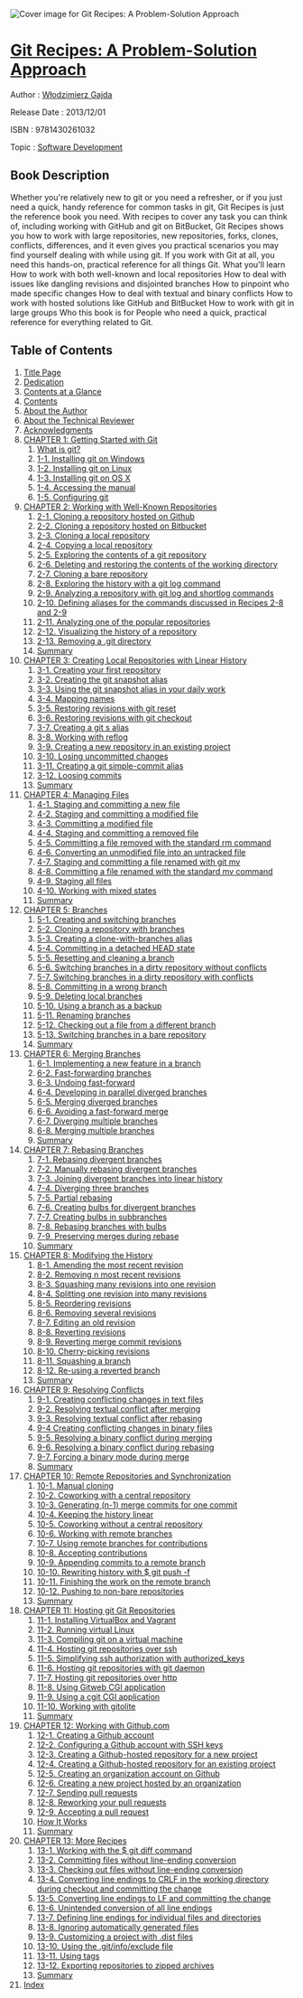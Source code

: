 ![Cover image for Git Recipes: A Problem-Solution Approach](https://imgdetail.ebookreading.net/cover/cover/software_development/EB9781430261032.jpg)

[Git Recipes: A Problem-Solution Approach](https://ebookreading.net/view/book/Git+Recipes%3A+A+Problem-Solution+Approach-EB9781430261032_1.html "Git Recipes: A Problem-Solution Approach")
====================================================================================================================

Author : [Włodzimierz Gajda](https://ebookreading.net/search/author/W%C5%82odzimierz+Gajda)

Release Date : 2013/12/01

ISBN : 9781430261032

Topic : [Software Development](https://ebookreading.net/search/category/software-development)

Book Description
-----------------

Whether you're relatively new to git or you need a refresher, or if you just need a quick, handy reference for common tasks in git, Git Recipes is just the reference book you need.
With recipes to cover any task you can think of, including working with GitHub and git on BitBucket, Git Recipes shows you how to work with large repositories, new repositories, forks, clones, conflicts, differences, and it even gives you practical scenarios you may find yourself dealing with while using git.
If you work with Git at all, you need this hands-on, practical reference for all things Git.
What you'll learn
How to work with both well-known and local repositories
How to deal with issues like dangling revisions and disjointed branches
How to pinpoint who made specific changes
How to deal with textual and binary conflicts
How to work with hosted solutions like GitHub and BitBucket
How to work with git in large groups
Who this book is for
People who need a quick, practical reference for everything related to Git.
              
Table of Contents
-----------------

1. [Title Page](https://ebookreading.net/view/book/Git+Recipes%3A+A+Problem-Solution+Approach-EB9781430261032_2.html)
1. [Dedication](https://ebookreading.net/view/book/Git+Recipes%3A+A+Problem-Solution+Approach-EB9781430261032_4.html)
1. [Contents at a Glance](https://ebookreading.net/view/book/Git+Recipes%3A+A+Problem-Solution+Approach-EB9781430261032_5.html)
1. [Contents](https://ebookreading.net/view/book/Git+Recipes%3A+A+Problem-Solution+Approach-EB9781430261032_6.html)
1. [About the Author](https://ebookreading.net/view/book/Git+Recipes%3A+A+Problem-Solution+Approach-EB9781430261032_7.html)
1. [About the Technical Reviewer](https://ebookreading.net/view/book/Git+Recipes%3A+A+Problem-Solution+Approach-EB9781430261032_8.html)
1. [Acknowledgments](https://ebookreading.net/view/book/Git+Recipes%3A+A+Problem-Solution+Approach-EB9781430261032_9.html)
1. [CHAPTER 1: Getting Started with Git](https://ebookreading.net/view/book/Git+Recipes%3A+A+Problem-Solution+Approach-EB9781430261032_10.html)
    1. [What is git?](https://ebookreading.net/view/book/Git+Recipes%3A+A+Problem-Solution+Approach-EB9781430261032_10.html#Sec1)
    1. [1-1. Installing git on Windows](https://ebookreading.net/view/book/Git+Recipes%3A+A+Problem-Solution+Approach-EB9781430261032_10.html#Sec2)
    1. [1-2. Installing git on Linux](https://ebookreading.net/view/book/Git+Recipes%3A+A+Problem-Solution+Approach-EB9781430261032_10.html#Sec6)
    1. [1-3. Installing git on OS X](https://ebookreading.net/view/book/Git+Recipes%3A+A+Problem-Solution+Approach-EB9781430261032_10.html#Sec10)
    1. [1-4. Accessing the manual](https://ebookreading.net/view/book/Git+Recipes%3A+A+Problem-Solution+Approach-EB9781430261032_10.html#Sec14)
    1. [1-5. Configuring git](https://ebookreading.net/view/book/Git+Recipes%3A+A+Problem-Solution+Approach-EB9781430261032_10.html#Sec18)
1. [CHAPTER 2: Working with Well-Known Repositories](https://ebookreading.net/view/book/Git+Recipes%3A+A+Problem-Solution+Approach-EB9781430261032_11.html)
    1. [2-1. Cloning a repository hosted on Github](https://ebookreading.net/view/book/Git+Recipes%3A+A+Problem-Solution+Approach-EB9781430261032_11.html#Sec1)
    1. [2-2. Cloning a repository hosted on Bitbucket](https://ebookreading.net/view/book/Git+Recipes%3A+A+Problem-Solution+Approach-EB9781430261032_11.html#Sec5)
    1. [2-3. Cloning a local repository](https://ebookreading.net/view/book/Git+Recipes%3A+A+Problem-Solution+Approach-EB9781430261032_11.html#Sec9)
    1. [2-4. Copying a local repository](https://ebookreading.net/view/book/Git+Recipes%3A+A+Problem-Solution+Approach-EB9781430261032_11.html#Sec13)
    1. [2-5. Exploring the contents of a git repository](https://ebookreading.net/view/book/Git+Recipes%3A+A+Problem-Solution+Approach-EB9781430261032_11.html#Sec17)
    1. [2-6. Deleting and restoring the contents of the working directory](https://ebookreading.net/view/book/Git+Recipes%3A+A+Problem-Solution+Approach-EB9781430261032_11.html#Sec22)
    1. [2-7. Cloning a bare repository](https://ebookreading.net/view/book/Git+Recipes%3A+A+Problem-Solution+Approach-EB9781430261032_11.html#Sec26)
    1. [2-8. Exploring the history with a git log command](https://ebookreading.net/view/book/Git+Recipes%3A+A+Problem-Solution+Approach-EB9781430261032_11.html#Sec30)
    1. [2-9. Analyzing a repository with git log and shortlog commands](https://ebookreading.net/view/book/Git+Recipes%3A+A+Problem-Solution+Approach-EB9781430261032_11.html#Sec34)
    1. [2-10. Defining aliases for the commands discussed in Recipes 2-8 and 2-9](https://ebookreading.net/view/book/Git+Recipes%3A+A+Problem-Solution+Approach-EB9781430261032_11.html#Sec38)
    1. [2-11. Analyzing one of the popular repositories](https://ebookreading.net/view/book/Git+Recipes%3A+A+Problem-Solution+Approach-EB9781430261032_11.html#Sec45)
    1. [2-12. Visualizing the history of a repository](https://ebookreading.net/view/book/Git+Recipes%3A+A+Problem-Solution+Approach-EB9781430261032_11.html#Sec49)
    1. [2-13. Removing a .git directory](https://ebookreading.net/view/book/Git+Recipes%3A+A+Problem-Solution+Approach-EB9781430261032_11.html#Sec53)
    1. [Summary](https://ebookreading.net/view/book/Git+Recipes%3A+A+Problem-Solution+Approach-EB9781430261032_11.html#Sec57)
1. [CHAPTER 3: Creating Local Repositories with Linear History](https://ebookreading.net/view/book/Git+Recipes%3A+A+Problem-Solution+Approach-EB9781430261032_12.html)
    1. [3-1. Creating your first repository](https://ebookreading.net/view/book/Git+Recipes%3A+A+Problem-Solution+Approach-EB9781430261032_12.html#Sec1)
    1. [3-2. Creating the git snapshot alias](https://ebookreading.net/view/book/Git+Recipes%3A+A+Problem-Solution+Approach-EB9781430261032_12.html#Sec5)
    1. [3-3. Using the git snapshot alias in your daily work](https://ebookreading.net/view/book/Git+Recipes%3A+A+Problem-Solution+Approach-EB9781430261032_12.html#Sec9)
    1. [3-4. Mapping names](https://ebookreading.net/view/book/Git+Recipes%3A+A+Problem-Solution+Approach-EB9781430261032_12.html#Sec13)
    1. [3-5. Restoring revisions with git reset](https://ebookreading.net/view/book/Git+Recipes%3A+A+Problem-Solution+Approach-EB9781430261032_12.html#Sec17)
    1. [3-6. Restoring revisions with git checkout](https://ebookreading.net/view/book/Git+Recipes%3A+A+Problem-Solution+Approach-EB9781430261032_12.html#Sec21)
    1. [3-7. Creating a git s alias](https://ebookreading.net/view/book/Git+Recipes%3A+A+Problem-Solution+Approach-EB9781430261032_12.html#Sec25)
    1. [3-8. Working with reflog](https://ebookreading.net/view/book/Git+Recipes%3A+A+Problem-Solution+Approach-EB9781430261032_12.html#Sec29)
    1. [3-9. Creating a new repository in an existing project](https://ebookreading.net/view/book/Git+Recipes%3A+A+Problem-Solution+Approach-EB9781430261032_12.html#Sec33)
    1. [3-10. Losing uncommitted changes](https://ebookreading.net/view/book/Git+Recipes%3A+A+Problem-Solution+Approach-EB9781430261032_12.html#Sec37)
    1. [3-11. Creating a git simple-commit alias](https://ebookreading.net/view/book/Git+Recipes%3A+A+Problem-Solution+Approach-EB9781430261032_12.html#Sec41)
    1. [3-12. Loosing commits](https://ebookreading.net/view/book/Git+Recipes%3A+A+Problem-Solution+Approach-EB9781430261032_12.html#Sec45)
    1. [Summary](https://ebookreading.net/view/book/Git+Recipes%3A+A+Problem-Solution+Approach-EB9781430261032_12.html#Sec50)
1. [CHAPTER 4: Managing Files](https://ebookreading.net/view/book/Git+Recipes%3A+A+Problem-Solution+Approach-EB9781430261032_13.html)
    1. [4-1. Staging and committing a new file](https://ebookreading.net/view/book/Git+Recipes%3A+A+Problem-Solution+Approach-EB9781430261032_13.html#Sec1)
    1. [4-2. Staging and committing a modified file](https://ebookreading.net/view/book/Git+Recipes%3A+A+Problem-Solution+Approach-EB9781430261032_13.html#Sec5)
    1. [4-3. Committing a modified file](https://ebookreading.net/view/book/Git+Recipes%3A+A+Problem-Solution+Approach-EB9781430261032_13.html#Sec9)
    1. [4-4. Staging and committing a removed file](https://ebookreading.net/view/book/Git+Recipes%3A+A+Problem-Solution+Approach-EB9781430261032_13.html#Sec13)
    1. [4-5. Committing a file removed with the standard rm command](https://ebookreading.net/view/book/Git+Recipes%3A+A+Problem-Solution+Approach-EB9781430261032_13.html#Sec17)
    1. [4-6. Converting an unmodified file into an untracked file](https://ebookreading.net/view/book/Git+Recipes%3A+A+Problem-Solution+Approach-EB9781430261032_13.html#Sec21)
    1. [4-7. Staging and committing a file renamed with git mv](https://ebookreading.net/view/book/Git+Recipes%3A+A+Problem-Solution+Approach-EB9781430261032_13.html#Sec25)
    1. [4-8. Committing a file renamed with the standard mv command](https://ebookreading.net/view/book/Git+Recipes%3A+A+Problem-Solution+Approach-EB9781430261032_13.html#Sec29)
    1. [4-9. Staging all files](https://ebookreading.net/view/book/Git+Recipes%3A+A+Problem-Solution+Approach-EB9781430261032_13.html#Sec33)
    1. [4-10. Working with mixed states](https://ebookreading.net/view/book/Git+Recipes%3A+A+Problem-Solution+Approach-EB9781430261032_13.html#Sec37)
    1. [Summary](https://ebookreading.net/view/book/Git+Recipes%3A+A+Problem-Solution+Approach-EB9781430261032_13.html#Sec41)
1. [CHAPTER 5: Branches](https://ebookreading.net/view/book/Git+Recipes%3A+A+Problem-Solution+Approach-EB9781430261032_14.html)
    1. [5-1. Creating and switching branches](https://ebookreading.net/view/book/Git+Recipes%3A+A+Problem-Solution+Approach-EB9781430261032_14.html#Sec1)
    1. [5-2. Cloning a repository with branches](https://ebookreading.net/view/book/Git+Recipes%3A+A+Problem-Solution+Approach-EB9781430261032_14.html#Sec5)
    1. [5-3. Creating a clone-with-branches alias](https://ebookreading.net/view/book/Git+Recipes%3A+A+Problem-Solution+Approach-EB9781430261032_14.html#Sec9)
    1. [5-4. Committing in a detached HEAD state](https://ebookreading.net/view/book/Git+Recipes%3A+A+Problem-Solution+Approach-EB9781430261032_14.html#Sec14)
    1. [5-5. Resetting and cleaning a branch](https://ebookreading.net/view/book/Git+Recipes%3A+A+Problem-Solution+Approach-EB9781430261032_14.html#Sec18)
    1. [5-6. Switching branches in a dirty repository without conflicts](https://ebookreading.net/view/book/Git+Recipes%3A+A+Problem-Solution+Approach-EB9781430261032_14.html#Sec22)
    1. [5-7. Switching branches in a dirty repository with conflicts](https://ebookreading.net/view/book/Git+Recipes%3A+A+Problem-Solution+Approach-EB9781430261032_14.html#Sec26)
    1. [5-8. Committing in a wrong branch](https://ebookreading.net/view/book/Git+Recipes%3A+A+Problem-Solution+Approach-EB9781430261032_14.html#Sec32)
    1. [5-9. Deleting local branches](https://ebookreading.net/view/book/Git+Recipes%3A+A+Problem-Solution+Approach-EB9781430261032_14.html#Sec36)
    1. [5-10. Using a branch as a backup](https://ebookreading.net/view/book/Git+Recipes%3A+A+Problem-Solution+Approach-EB9781430261032_14.html#Sec40)
    1. [5-11. Renaming branches](https://ebookreading.net/view/book/Git+Recipes%3A+A+Problem-Solution+Approach-EB9781430261032_14.html#Sec44)
    1. [5-12. Checking out a file from a different branch](https://ebookreading.net/view/book/Git+Recipes%3A+A+Problem-Solution+Approach-EB9781430261032_14.html#Sec48)
    1. [5-13. Switching branches in a bare repository](https://ebookreading.net/view/book/Git+Recipes%3A+A+Problem-Solution+Approach-EB9781430261032_14.html#Sec52)
    1. [Summary](https://ebookreading.net/view/book/Git+Recipes%3A+A+Problem-Solution+Approach-EB9781430261032_14.html#Sec56)
1. [CHAPTER 6: Merging Branches](https://ebookreading.net/view/book/Git+Recipes%3A+A+Problem-Solution+Approach-EB9781430261032_15.html)
    1. [6-1. Implementing a new feature in a branch](https://ebookreading.net/view/book/Git+Recipes%3A+A+Problem-Solution+Approach-EB9781430261032_15.html#Sec1)
    1. [6-2. Fast-forwarding branches](https://ebookreading.net/view/book/Git+Recipes%3A+A+Problem-Solution+Approach-EB9781430261032_15.html#Sec5)
    1. [6-3. Undoing fast-forward](https://ebookreading.net/view/book/Git+Recipes%3A+A+Problem-Solution+Approach-EB9781430261032_15.html#Sec9)
    1. [6-4. Developing in parallel diverged branches](https://ebookreading.net/view/book/Git+Recipes%3A+A+Problem-Solution+Approach-EB9781430261032_15.html#Sec13)
    1. [6-5. Merging diverged branches](https://ebookreading.net/view/book/Git+Recipes%3A+A+Problem-Solution+Approach-EB9781430261032_15.html#Sec17)
    1. [6-6. Avoiding a fast-forward merge](https://ebookreading.net/view/book/Git+Recipes%3A+A+Problem-Solution+Approach-EB9781430261032_15.html#Sec21)
    1. [6-7. Diverging multiple branches](https://ebookreading.net/view/book/Git+Recipes%3A+A+Problem-Solution+Approach-EB9781430261032_15.html#Sec25)
    1. [6-8. Merging multiple branches](https://ebookreading.net/view/book/Git+Recipes%3A+A+Problem-Solution+Approach-EB9781430261032_15.html#Sec29)
    1. [Summary](https://ebookreading.net/view/book/Git+Recipes%3A+A+Problem-Solution+Approach-EB9781430261032_15.html#Sec33)
1. [CHAPTER 7: Rebasing Branches](https://ebookreading.net/view/book/Git+Recipes%3A+A+Problem-Solution+Approach-EB9781430261032_16.html)
    1. [7-1. Rebasing divergent branches](https://ebookreading.net/view/book/Git+Recipes%3A+A+Problem-Solution+Approach-EB9781430261032_16.html#Sec1)
    1. [7-2. Manually rebasing divergent branches](https://ebookreading.net/view/book/Git+Recipes%3A+A+Problem-Solution+Approach-EB9781430261032_16.html#Sec5)
    1. [7-3. Joining divergent branches into linear history](https://ebookreading.net/view/book/Git+Recipes%3A+A+Problem-Solution+Approach-EB9781430261032_16.html#Sec10)
    1. [7-4. Diverging three branches](https://ebookreading.net/view/book/Git+Recipes%3A+A+Problem-Solution+Approach-EB9781430261032_16.html#Sec14)
    1. [7-5. Partial rebasing](https://ebookreading.net/view/book/Git+Recipes%3A+A+Problem-Solution+Approach-EB9781430261032_16.html#Sec18)
    1. [7-6. Creating bulbs for divergent branches](https://ebookreading.net/view/book/Git+Recipes%3A+A+Problem-Solution+Approach-EB9781430261032_16.html#Sec22)
    1. [7-7. Creating bulbs in subbranches](https://ebookreading.net/view/book/Git+Recipes%3A+A+Problem-Solution+Approach-EB9781430261032_16.html#Sec26)
    1. [7-8. Rebasing branches with bulbs](https://ebookreading.net/view/book/Git+Recipes%3A+A+Problem-Solution+Approach-EB9781430261032_16.html#Sec30)
    1. [7-9. Preserving merges during rebase](https://ebookreading.net/view/book/Git+Recipes%3A+A+Problem-Solution+Approach-EB9781430261032_16.html#Sec34)
    1. [Summary](https://ebookreading.net/view/book/Git+Recipes%3A+A+Problem-Solution+Approach-EB9781430261032_16.html#Sec38)
1. [CHAPTER 8: Modifying the History](https://ebookreading.net/view/book/Git+Recipes%3A+A+Problem-Solution+Approach-EB9781430261032_17.html)
    1. [8-1. Amending the most recent revision](https://ebookreading.net/view/book/Git+Recipes%3A+A+Problem-Solution+Approach-EB9781430261032_17.html#Sec1)
    1. [8-2. Removing n most recent revisions](https://ebookreading.net/view/book/Git+Recipes%3A+A+Problem-Solution+Approach-EB9781430261032_17.html#Sec5)
    1. [8-3. Squashing many revisions into one revision](https://ebookreading.net/view/book/Git+Recipes%3A+A+Problem-Solution+Approach-EB9781430261032_17.html#Sec9)
    1. [8-4. Splitting one revision into many revisions](https://ebookreading.net/view/book/Git+Recipes%3A+A+Problem-Solution+Approach-EB9781430261032_17.html#Sec13)
    1. [8-5. Reordering revisions](https://ebookreading.net/view/book/Git+Recipes%3A+A+Problem-Solution+Approach-EB9781430261032_17.html#Sec17)
    1. [8-6. Removing several revisions](https://ebookreading.net/view/book/Git+Recipes%3A+A+Problem-Solution+Approach-EB9781430261032_17.html#Sec21)
    1. [8-7. Editing an old revision](https://ebookreading.net/view/book/Git+Recipes%3A+A+Problem-Solution+Approach-EB9781430261032_17.html#Sec25)
    1. [8-8. Reverting revisions](https://ebookreading.net/view/book/Git+Recipes%3A+A+Problem-Solution+Approach-EB9781430261032_17.html#Sec29)
    1. [8-9. Reverting merge commit revisions](https://ebookreading.net/view/book/Git+Recipes%3A+A+Problem-Solution+Approach-EB9781430261032_17.html#Sec33)
    1. [8-10. Cherry-picking revisions](https://ebookreading.net/view/book/Git+Recipes%3A+A+Problem-Solution+Approach-EB9781430261032_17.html#Sec37)
    1. [8-11. Squashing a branch](https://ebookreading.net/view/book/Git+Recipes%3A+A+Problem-Solution+Approach-EB9781430261032_17.html#Sec41)
    1. [8-12. Re-using a reverted branch](https://ebookreading.net/view/book/Git+Recipes%3A+A+Problem-Solution+Approach-EB9781430261032_17.html#Sec45)
    1. [Summary](https://ebookreading.net/view/book/Git+Recipes%3A+A+Problem-Solution+Approach-EB9781430261032_17.html#Sec49)
1. [CHAPTER 9: Resolving Conflicts](https://ebookreading.net/view/book/Git+Recipes%3A+A+Problem-Solution+Approach-EB9781430261032_18.html)
    1. [9-1. Creating conflicting changes in text files](https://ebookreading.net/view/book/Git+Recipes%3A+A+Problem-Solution+Approach-EB9781430261032_18.html#Sec1)
    1. [9-2. Resolving textual conflict after merging](https://ebookreading.net/view/book/Git+Recipes%3A+A+Problem-Solution+Approach-EB9781430261032_18.html#Sec5)
    1. [9-3. Resolving textual conflict after rebasing](https://ebookreading.net/view/book/Git+Recipes%3A+A+Problem-Solution+Approach-EB9781430261032_18.html#Sec9)
    1. [9-4 Creating conflicting changes in binary files](https://ebookreading.net/view/book/Git+Recipes%3A+A+Problem-Solution+Approach-EB9781430261032_18.html#Sec13)
    1. [9-5. Resolving a binary conflict during merging](https://ebookreading.net/view/book/Git+Recipes%3A+A+Problem-Solution+Approach-EB9781430261032_18.html#Sec17)
    1. [9-6. Resolving a binary conflict during rebasing](https://ebookreading.net/view/book/Git+Recipes%3A+A+Problem-Solution+Approach-EB9781430261032_18.html#Sec21)
    1. [9-7. Forcing a binary mode during merge](https://ebookreading.net/view/book/Git+Recipes%3A+A+Problem-Solution+Approach-EB9781430261032_18.html#Sec25)
    1. [Summary](https://ebookreading.net/view/book/Git+Recipes%3A+A+Problem-Solution+Approach-EB9781430261032_18.html#Sec29)
1. [CHAPTER 10: Remote Repositories and Synchronization](https://ebookreading.net/view/book/Git+Recipes%3A+A+Problem-Solution+Approach-EB9781430261032_19.html)
    1. [10-1. Manual cloning](https://ebookreading.net/view/book/Git+Recipes%3A+A+Problem-Solution+Approach-EB9781430261032_19.html#Sec1)
    1. [10-2. Coworking with a central repository](https://ebookreading.net/view/book/Git+Recipes%3A+A+Problem-Solution+Approach-EB9781430261032_19.html#Sec5)
    1. [10-3. Generating (n-1) merge commits for one commit](https://ebookreading.net/view/book/Git+Recipes%3A+A+Problem-Solution+Approach-EB9781430261032_19.html#Sec13)
    1. [10-4. Keeping the history linear](https://ebookreading.net/view/book/Git+Recipes%3A+A+Problem-Solution+Approach-EB9781430261032_19.html#Sec17)
    1. [10-5. Coworking without a central repository](https://ebookreading.net/view/book/Git+Recipes%3A+A+Problem-Solution+Approach-EB9781430261032_19.html#Sec29)
    1. [10-6. Working with remote branches](https://ebookreading.net/view/book/Git+Recipes%3A+A+Problem-Solution+Approach-EB9781430261032_19.html#Sec36)
    1. [10-7. Using remote branches for contributions](https://ebookreading.net/view/book/Git+Recipes%3A+A+Problem-Solution+Approach-EB9781430261032_19.html#Sec40)
    1. [10-8. Accepting contributions](https://ebookreading.net/view/book/Git+Recipes%3A+A+Problem-Solution+Approach-EB9781430261032_19.html#Sec44)
    1. [10-9. Appending commits to a remote branch](https://ebookreading.net/view/book/Git+Recipes%3A+A+Problem-Solution+Approach-EB9781430261032_19.html#Sec48)
    1. [10-10. Rewriting history with $ git push -f](https://ebookreading.net/view/book/Git+Recipes%3A+A+Problem-Solution+Approach-EB9781430261032_19.html#Sec55)
    1. [10-11. Finishing the work on the remote branch](https://ebookreading.net/view/book/Git+Recipes%3A+A+Problem-Solution+Approach-EB9781430261032_19.html#Sec59)
    1. [10-12. Pushing to non-bare repositories](https://ebookreading.net/view/book/Git+Recipes%3A+A+Problem-Solution+Approach-EB9781430261032_19.html#Sec63)
    1. [Summary](https://ebookreading.net/view/book/Git+Recipes%3A+A+Problem-Solution+Approach-EB9781430261032_19.html#Sec67)
1. [CHAPTER 11: Hosting git Git Repositories](https://ebookreading.net/view/book/Git+Recipes%3A+A+Problem-Solution+Approach-EB9781430261032_20.html)
    1. [11-1. Installing VirtualBox and Vagrant](https://ebookreading.net/view/book/Git+Recipes%3A+A+Problem-Solution+Approach-EB9781430261032_20.html#Sec1)
    1. [11-2. Running virtual Linux](https://ebookreading.net/view/book/Git+Recipes%3A+A+Problem-Solution+Approach-EB9781430261032_20.html#Sec5)
    1. [11-3. Compiling git on a virtual machine](https://ebookreading.net/view/book/Git+Recipes%3A+A+Problem-Solution+Approach-EB9781430261032_20.html#Sec14)
    1. [11-4. Hosting git repositories over ssh](https://ebookreading.net/view/book/Git+Recipes%3A+A+Problem-Solution+Approach-EB9781430261032_20.html#Sec18)
    1. [11-5. Simplifying ssh authorization with authorized_keys](https://ebookreading.net/view/book/Git+Recipes%3A+A+Problem-Solution+Approach-EB9781430261032_20.html#Sec25)
    1. [11-6. Hosting git repositories with git daemon](https://ebookreading.net/view/book/Git+Recipes%3A+A+Problem-Solution+Approach-EB9781430261032_20.html#Sec40)
    1. [11-7. Hosting git repositories over http](https://ebookreading.net/view/book/Git+Recipes%3A+A+Problem-Solution+Approach-EB9781430261032_20.html#Sec47)
    1. [11-8. Using Gitweb CGI application](https://ebookreading.net/view/book/Git+Recipes%3A+A+Problem-Solution+Approach-EB9781430261032_20.html#Sec51)
    1. [11-9. Using a cgit CGI application](https://ebookreading.net/view/book/Git+Recipes%3A+A+Problem-Solution+Approach-EB9781430261032_20.html#Sec55)
    1. [11-10. Working with gitolite](https://ebookreading.net/view/book/Git+Recipes%3A+A+Problem-Solution+Approach-EB9781430261032_20.html#Sec59)
    1. [Summary](https://ebookreading.net/view/book/Git+Recipes%3A+A+Problem-Solution+Approach-EB9781430261032_20.html#Sec73)
1. [CHAPTER 12: Working with Github.com](https://ebookreading.net/view/book/Git+Recipes%3A+A+Problem-Solution+Approach-EB9781430261032_21.html)
    1. [12-1. Creating a Github account](https://ebookreading.net/view/book/Git+Recipes%3A+A+Problem-Solution+Approach-EB9781430261032_21.html#Sec1)
    1. [12-2. Configuring a Github account with SSH keys](https://ebookreading.net/view/book/Git+Recipes%3A+A+Problem-Solution+Approach-EB9781430261032_21.html#Sec5)
    1. [12-3. Creating a Github-hosted repository for a new project](https://ebookreading.net/view/book/Git+Recipes%3A+A+Problem-Solution+Approach-EB9781430261032_21.html#Sec9)
    1. [12-4. Creating a Github-hosted repository for an existing project](https://ebookreading.net/view/book/Git+Recipes%3A+A+Problem-Solution+Approach-EB9781430261032_21.html#Sec13)
    1. [12-5. Creating an organization account on Github](https://ebookreading.net/view/book/Git+Recipes%3A+A+Problem-Solution+Approach-EB9781430261032_21.html#Sec17)
    1. [12-6. Creating a new project hosted by an organization](https://ebookreading.net/view/book/Git+Recipes%3A+A+Problem-Solution+Approach-EB9781430261032_21.html#Sec21)
    1. [12-7. Sending pull requests](https://ebookreading.net/view/book/Git+Recipes%3A+A+Problem-Solution+Approach-EB9781430261032_21.html#Sec25)
    1. [12-8. Reworking your pull requests](https://ebookreading.net/view/book/Git+Recipes%3A+A+Problem-Solution+Approach-EB9781430261032_21.html#Sec29)
    1. [12-9. Accepting a pull request](https://ebookreading.net/view/book/Git+Recipes%3A+A+Problem-Solution+Approach-EB9781430261032_21.html#Sec33)
    1. [How It Works](https://ebookreading.net/view/book/Git+Recipes%3A+A+Problem-Solution+Approach-EB9781430261032_21.html#Sec36)
    1. [Summary](https://ebookreading.net/view/book/Git+Recipes%3A+A+Problem-Solution+Approach-EB9781430261032_21.html#Sec37)
1. [CHAPTER 13: More Recipes](https://ebookreading.net/view/book/Git+Recipes%3A+A+Problem-Solution+Approach-EB9781430261032_22.html)
    1. [13-1. Working with the $ git diff command](https://ebookreading.net/view/book/Git+Recipes%3A+A+Problem-Solution+Approach-EB9781430261032_22.html#Sec1)
    1. [13-2. Committing files without line-ending conversion](https://ebookreading.net/view/book/Git+Recipes%3A+A+Problem-Solution+Approach-EB9781430261032_22.html#Sec5)
    1. [13-3. Checking out files without line-ending conversion](https://ebookreading.net/view/book/Git+Recipes%3A+A+Problem-Solution+Approach-EB9781430261032_22.html#Sec9)
    1. [13-4. Converting line endings to CRLF in the working directory during checkout and committing the change](https://ebookreading.net/view/book/Git+Recipes%3A+A+Problem-Solution+Approach-EB9781430261032_22.html#Sec13)
    1. [13-5. Converting line endings to LF and committing the change](https://ebookreading.net/view/book/Git+Recipes%3A+A+Problem-Solution+Approach-EB9781430261032_22.html#Sec17)
    1. [13-6. Unintended conversion of all line endings](https://ebookreading.net/view/book/Git+Recipes%3A+A+Problem-Solution+Approach-EB9781430261032_22.html#Sec21)
    1. [13-7. Defining line endings for individual files and directories](https://ebookreading.net/view/book/Git+Recipes%3A+A+Problem-Solution+Approach-EB9781430261032_22.html#Sec25)
    1. [13-8. Ignoring automatically generated files](https://ebookreading.net/view/book/Git+Recipes%3A+A+Problem-Solution+Approach-EB9781430261032_22.html#Sec29)
    1. [13-9. Customizing a project with .dist files](https://ebookreading.net/view/book/Git+Recipes%3A+A+Problem-Solution+Approach-EB9781430261032_22.html#Sec35)
    1. [13-10. Using the .git/info/exclude file](https://ebookreading.net/view/book/Git+Recipes%3A+A+Problem-Solution+Approach-EB9781430261032_22.html#Sec39)
    1. [13-11. Using tags](https://ebookreading.net/view/book/Git+Recipes%3A+A+Problem-Solution+Approach-EB9781430261032_22.html#Sec43)
    1. [13-12. Exporting repositories to zipped archives](https://ebookreading.net/view/book/Git+Recipes%3A+A+Problem-Solution+Approach-EB9781430261032_22.html#Sec50)
    1. [Summary](https://ebookreading.net/view/book/Git+Recipes%3A+A+Problem-Solution+Approach-EB9781430261032_22.html#Sec54)
1. [Index](https://ebookreading.net/view/book/Git+Recipes%3A+A+Problem-Solution+Approach-EB9781430261032_23.html)
